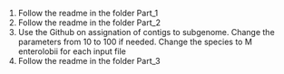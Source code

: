1) Follow the readme in the folder Part_1
2) Follow the readme in the folder Part_2
3) Use the Github on assignation of contigs to subgenome. Change the parameters from 10 to 100 if needed. Change the species to M enterolobii for each input file
4) Follow the readme in the folder Part_3
